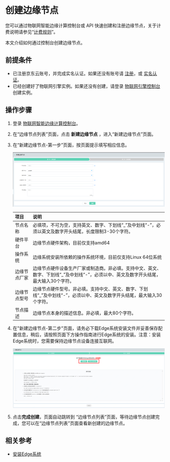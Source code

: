 # 创建边缘节点

您可以通过物联网智能边缘计算控制台或 API 快速创建和注册边缘节点，关于计费说明请参见“[计费规则](../Pricing/Billing-Rules.md)”。

本文介绍如何通过控制台创建边缘节点。

## 前提条件
- 已注册京东云账号，并完成实名认证。如果还没有账号请 [注册](https://accounts.jdcloud.com/p/regPage?source=jdcloud%26ReturnUrl=%2f%2fuc.jdcloud.com%2fpassport%2fcomplete%3freturnUrl%3dhttp%3A%2F%2Fuc.jdcloud.com%2Fredirect%2FloginRouter%3FreturnUrl%3Dhttps%253A%252F%252Fwww.jdcloud.com%252Fhelp%252Fdetail%252F734%252FisCatalog%252F1)，或 [实名认证](https://uc.jdcloud.com/account/certify)。
- 已经创建好了物联网引擎实例。如果还没有创建，请登录 [物联网引擎控制台](https://iot-console.jdcloud.com/core) 创建实例。

## 操作步骤
1. 登录 [物联网智能边缘计算控制台](https://iot-console.jdcloud.com/edge)。

2. 在“边缘节点列表”页面，点击 **新建边缘节点** ，进入“新建边缘节点”页面。

3. 在“新建边缘节点-第一步”页面，按页面提示填写相应信息。

    ![新建边缘节点第一步](../../../../image/IoT/IoT-Edge/Createedge01.png)

    | 项目         | 说明                                                         |
    | ------------ | ------------------------------------------------------------ |
    | 节点名称     | 必填项，不可为空，支持英文、数字、下划线“_”及中划线“-”，必须以英文及数字开头结尾，长度限制3-30个字符。 |
    | 硬件平台     | 边缘节点硬件架构，目前仅支持amd64                            |
    | 操作系统     | 边缘系统安装所依赖的操作系统环境，目前仅支持Linux 64位系统   |
    | 边缘节点厂家 | 边缘节点硬件设备生产厂家或制造商。非必填。支持中文、英文、数字、下划线“_”及中划线“-”，必须以中、英文及数字开头结尾，最大输入30个字符。 |
    | 边缘节点型号 | 边缘节点硬件型号。非必填。支持中文、英文、数字、下划线“_”及中划线“-”，必须以中、英文及数字开头结尾，最大输入30个字符。 |
    | 节点描述     | 边缘节点本身的描述信息。非必填，最大80个字符。               |

    

4. 在"新建边缘节点-第二步"页面，请务必下载Edge系统安装文件并妥善保存配置信息，稍后，请按照页面下方操作指南进行Edge系统的安装。注意：安装Edge系统时，您需要保持边缘节点设备连接互联网。

    ![新建边缘节点第二步](../../../../image/IoT/IoT-Edge/Createedge02.png)

5. 点击**完成创建**，页面自动跳转到 “边缘节点列表”页面，等待边缘节点创建完成，您可以在“边缘节点列表”页面查看新创建的边缘节点。

## 相关参考

- [安装Edge系统](Install-Edge-System.md)
